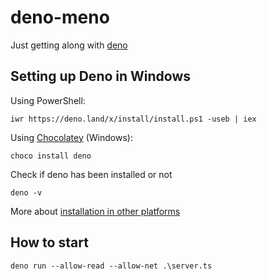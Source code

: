 # deno-meno
Just getting along with [deno](https://github.com/denoland/deno/tree/34ec3b225425cecdccf754fbc87f4a8f3728890d)

## Setting up Deno in Windows

Using PowerShell:

```shell
iwr https://deno.land/x/install/install.ps1 -useb | iex
```

Using [Chocolatey](https://chocolatey.org/packages/deno) (Windows):

```shell
choco install deno
```

Check if deno has been installed or not

```shell
deno -v
```

More about [installation in other platforms](https://github.com/denoland/deno/blob/34ec3b225425cecdccf754fbc87f4a8f3728890d/docs/getting_started/installation.md)

## How to start

```shell
deno run --allow-read --allow-net .\server.ts
```